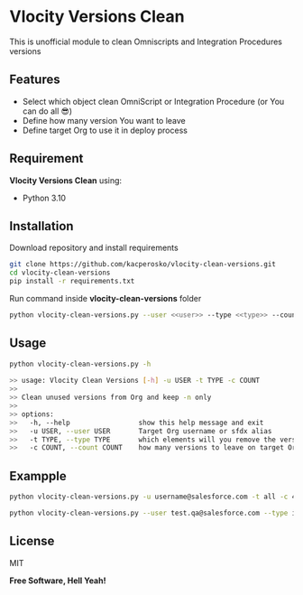 # Vlocity Versions Clean

This is unofficial module to clean Omniscripts and Integration Procedures versions


## Features

- Select which object clean OmniScript or Integration Procedure (or You can do all 😎)
- Define how many version You want to leave
- Define target Org to use it in deploy process

## Requirement

**Vlocity Versions Clean** using:

- Python 3.10


## Installation



Download repository and install requirements
```sh
git clone https://github.com/kacperosko/vlocity-clean-versions.git
cd vlocity-clean-versions
pip install -r requirements.txt 
```

Run command inside **vlocity-clean-versions** folder

```sh
python vlocity-clean-versions.py --user <<user>> --type <<type>> --count <<count>>
```

## Usage

```sh
python vlocity-clean-versions.py -h
              
>> usage: Vlocity Clean Versions [-h] -u USER -t TYPE -c COUNT
>> 
>> Clean unused versions from Org and keep -n only
>> 
>> options:
>>   -h, --help                 show this help message and exit
>>   -u USER, --user USER       Target Org username or sfdx alias
>>   -t TYPE, --type TYPE       which elements will you remove the version, 'os' 'ip' 'all'
>>   -c COUNT, --count COUNT    how many versions to leave on target Org excluding Activated Version
```

## Exampple
```sh
python vlocity-clean-versions.py -u username@salesforce.com -t all -c 4
```

```sh
python vlocity-clean-versions.py --user test.qa@salesforce.com --type ip --count 1
```


## License

MIT

**Free Software, Hell Yeah!**

